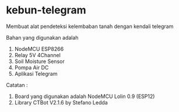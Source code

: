 # kebun-telegram
Membuat alat pendeteksi kelembaban tanah dengan kendali telegram

Bahan yang digunakan adalah
1. NodeMCU ESP8266
2. Relay 5V 4Channel
3. Soil Moisture Sensor
4. Pompa Air DC
5. Aplikasi Telegram

Catatan : 
1. Board yang digunakan adalah NodeMCU Lolin 0.9 (ESP12)
2. Library CTBot V2.1.6 by Stefano Ledda




